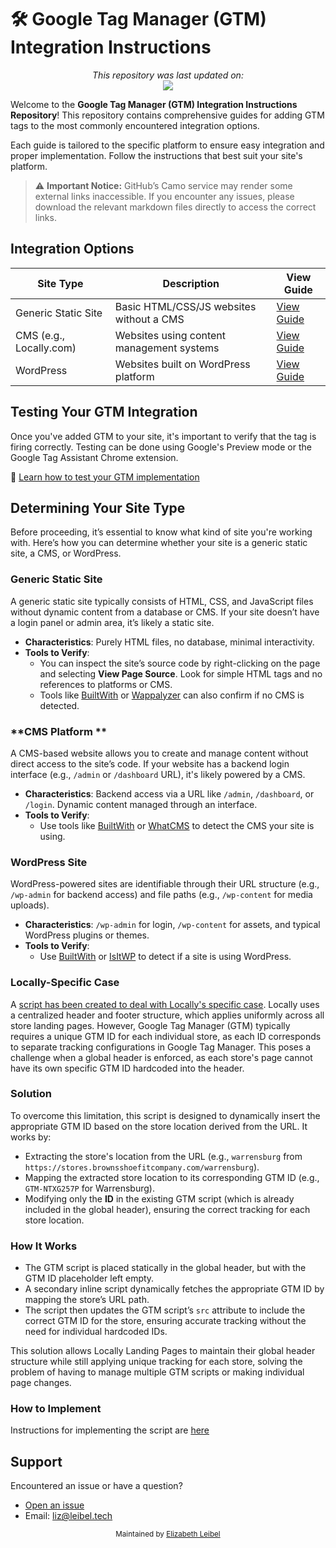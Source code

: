 # 🛠️ Google Tag Manager (GTM) Integration Instructions

<p align="center">
  <i>This repository was last updated on:</i> <br>
  <img src="https://img.shields.io/github/last-commit/EleibelIU/GTM-Instructions.svg">
</p>


Welcome to the **Google Tag Manager (GTM) Integration Instructions Repository**! This repository contains comprehensive guides for adding GTM tags to the most commonly encountered integration options. 

Each guide is tailored to the specific platform to ensure easy integration and proper implementation. Follow the instructions that best suit your site's platform.

> ⚠️ **Important Notice:** GitHub’s Camo service may render some external links inaccessible. If you encounter any issues, please download the relevant markdown files directly to access the correct links.

## Integration Options

| Site Type | Description | View Guide |
|-----------|-------------|------------|
| Generic Static Site | Basic HTML/CSS/JS websites without a CMS | [View Guide](Generic.md) |
| CMS (e.g., Locally.com) | Websites using content management systems | [View Guide](CMS.md) |
| WordPress | Websites built on WordPress platform | [View Guide](Wp.md) |


## Testing Your GTM Integration

Once you've added GTM to your site, it's important to verify that the tag is firing correctly. Testing can be done using Google's Preview mode or the Google Tag Assistant Chrome extension. 

🔗 [Learn how to test your GTM implementation](test.md)


## Determining Your Site Type

Before proceeding, it’s essential to know what kind of site you're working with. Here’s how you can determine whether your site is a generic static site, a CMS, or WordPress.

### **Generic Static Site**
A generic static site typically consists of HTML, CSS, and JavaScript files without dynamic content from a database or CMS. If your site doesn’t have a login panel or admin area, it’s likely a static site.
- **Characteristics**: Purely HTML files, no database, minimal interactivity.
- **Tools to Verify**: 
  - You can inspect the site’s source code by right-clicking on the page and selecting **View Page Source**. Look for simple HTML tags and no references to platforms or CMS.
  - Tools like [BuiltWith](https://builtwith.com/) or [Wappalyzer](https://www.wappalyzer.com/) can also confirm if no CMS is detected.

### **CMS Platform **
A CMS-based website allows you to create and manage content without direct access to the site’s code. If your website has a backend login interface (e.g., `/admin` or `/dashboard` URL), it's likely powered by a CMS.
- **Characteristics**: Backend access via a URL like `/admin`, `/dashboard`, or `/login`. Dynamic content managed through an interface.
- **Tools to Verify**:
  - Use tools like [BuiltWith](https://builtwith.com/) or [WhatCMS](https://whatcms.org/) to detect the CMS your site is using.

### **WordPress Site**
WordPress-powered sites are identifiable through their URL structure (e.g., `/wp-admin` for backend access) and file paths (e.g., `/wp-content` for media uploads).
- **Characteristics**: `/wp-admin` for login, `/wp-content` for assets, and typical WordPress plugins or themes.
- **Tools to Verify**: 
  - Use [BuiltWith](https://builtwith.com/) or [IsItWP](https://www.isitwp.com/) to detect if a site is using WordPress.

### **Locally-Specific Case**
A [script has been created to deal with Locally's specific case](locally.js). Locally uses a centralized header and footer structure, which applies uniformly across all store landing pages. However, Google Tag Manager (GTM) typically requires a unique GTM ID for each individual store, as each ID corresponds to separate tracking configurations in Google Tag Manager. This poses a challenge when a global header is enforced, as each store's page cannot have its own specific GTM ID hardcoded into the header.

### Solution
To overcome this limitation, this script is designed to dynamically insert the appropriate GTM ID based on the store location derived from the URL. It works by:
- Extracting the store's location from the URL (e.g., `warrensburg` from `https://stores.brownsshoefitcompany.com/warrensburg`).
- Mapping the extracted store location to its corresponding GTM ID (e.g., `GTM-NTXG257P` for Warrensburg).
- Modifying only the **ID** in the existing GTM script (which is already included in the global header), ensuring the correct tracking for each store location.

### How It Works
- The GTM script is placed statically in the global header, but with the GTM ID placeholder left empty.
- A secondary inline script dynamically fetches the appropriate GTM ID by mapping the store’s URL path.
- The script then updates the GTM script’s `src` attribute to include the correct GTM ID for the store, ensuring accurate tracking without the need for individual hardcoded IDs.

This solution allows Locally Landing Pages to maintain their global header structure while still applying unique tracking for each store, solving the problem of having to manage multiple GTM scripts or making individual page changes.

### How to Implement 
Instructions for implementing the script are [here](locally.md)
## Support

Encountered an issue or have a question?

- [Open an issue](https://github.com/EleibelIU/GTM-Instructions/issues/new)
- Email: liz@leibel.tech

<p align="center">
  <small>Maintained by <a href="https://github.com/EleibelIU">Elizabeth Leibel</a></small>
</p>